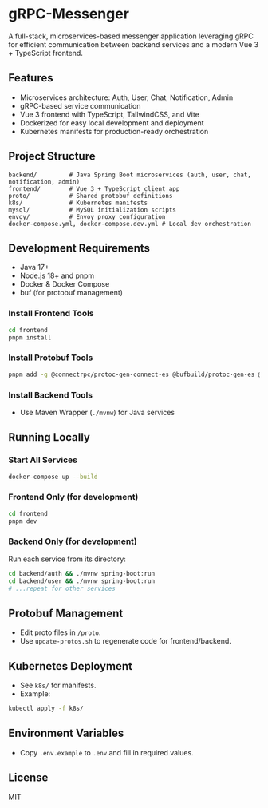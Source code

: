 # gRPC-Messenger

A full-stack, microservices-based messenger application leveraging gRPC for efficient communication between backend services and a modern Vue 3 + TypeScript frontend.

## Features
- Microservices architecture: Auth, User, Chat, Notification, Admin
- gRPC-based service communication
- Vue 3 frontend with TypeScript, TailwindCSS, and Vite
- Dockerized for easy local development and deployment
- Kubernetes manifests for production-ready orchestration

## Project Structure
```
backend/         # Java Spring Boot microservices (auth, user, chat, notification, admin)
frontend/        # Vue 3 + TypeScript client app
proto/           # Shared protobuf definitions
k8s/             # Kubernetes manifests
mysql/           # MySQL initialization scripts
envoy/           # Envoy proxy configuration
docker-compose.yml, docker-compose.dev.yml # Local dev orchestration
```

## Development Requirements
- Java 17+
- Node.js 18+ and pnpm
- Docker & Docker Compose
- buf (for protobuf management)

### Install Frontend Tools
```sh
cd frontend
pnpm install
```

### Install Protobuf Tools
```sh
pnpm add -g @connectrpc/protoc-gen-connect-es @bufbuild/protoc-gen-es @connectrpc/connect
```

### Install Backend Tools
- Use Maven Wrapper (`./mvnw`) for Java services

## Running Locally
### Start All Services
```sh
docker-compose up --build
```

### Frontend Only (for development)
```sh
cd frontend
pnpm dev
```

### Backend Only (for development)
Run each service from its directory:
```sh
cd backend/auth && ./mvnw spring-boot:run
cd backend/user && ./mvnw spring-boot:run
# ...repeat for other services
```

## Protobuf Management
- Edit proto files in `/proto`.
- Use `update-protos.sh` to regenerate code for frontend/backend.

## Kubernetes Deployment
- See `k8s/` for manifests.
- Example:
```sh
kubectl apply -f k8s/
```

## Environment Variables
- Copy `.env.example` to `.env` and fill in required values.

## License
MIT